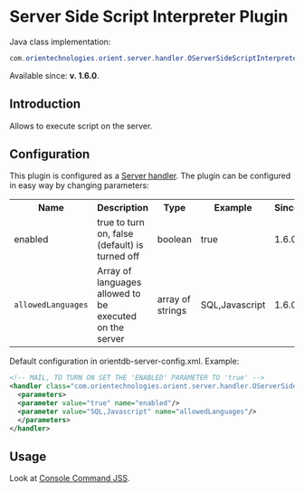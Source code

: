 # Server Side Script Interpreter Plugin

Java class implementation:
```java
com.orientechnologies.orient.server.handler.OServerSideScriptInterpreter
```
Available since: **v. 1.6.0**.

## Introduction

Allows to execute script on the server.

## Configuration

This plugin is configured as a [Server handler](internals/DB-Server.md#handlers). The plugin can be configured in easy way by changing parameters:

<table>
  <tr><th>Name</th><th>Description</th><th>Type</th><th>Example</th><th>Since</th></tr>
  <tr><td>enabled</td><td>true to turn on, false (default) is turned off</td><td>boolean</td><td>true</td><td>1.6.0</td></tr>
  <tr><td><code>allowedLanguages</code></td><td>Array of languages allowed to be executed on the server</td><td>array of strings</td><td>SQL,Javascript</td><td>1.6.0</td></tr>
</table>

Default configuration in orientdb-server-config.xml. Example:
```xml
<!-- MAIL, TO TURN ON SET THE 'ENABLED' PARAMETER TO 'true' -->
<handler class="com.orientechnologies.orient.server.handler.OServerSideScriptInterpreter">
  <parameters>
  <parameter value="true" name="enabled"/>
  <parameter value="SQL,Javascript" name="allowedLanguages"/>
  </parameters>
</handler>
```

## Usage

Look at [Console Command JSS](console/Console-Command-Jss.md).

